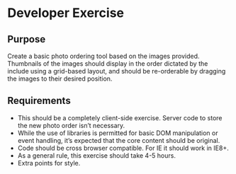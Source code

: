 # Developer Exercise

## Purpose

Create a basic photo ordering tool based on the images provided. Thumbnails of the images should display in the order dictated by the include using a grid-based layout, and should be re-orderable by dragging the images to their desired position.

## Requirements

- This should be a completely client-side exercise. Server code to store the new photo order isn’t necessary.
- While the use of libraries is permitted for basic DOM manipulation or event handling, it’s expected that the core content should be original.
- Code should be cross browser compatible. For IE it should work in IE8+.
- As a general rule, this exercise should take 4-5 hours.
- Extra points for style.